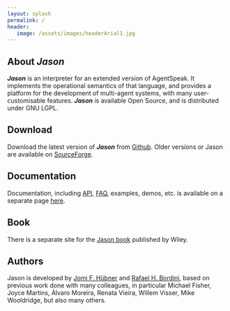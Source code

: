 ```yaml
---
layout: splash
permalink: /
header:
   image: /assets/images/headerArial1.jpg
---
```

## About _**Jason**_

_**Jason**_ is an interpreter for an extended version of AgentSpeak. It implements the operational semantics of that language, and provides a platform for the development of multi-agent systems, with many user-customisable features. _**Jason**_ is available Open Source, and is distributed under GNU LGPL. 


## Download
Download the latest version of _**Jason**_ from [Github](https://github.com/jason-lang/jason/releases). Older versions or Jason are available on [SourceForge](https://sourceforge.net/projects/jason).


## Documentation
Documentation, including [API](https://???), [FAQ](https://???), examples, demos, etc. is available on a separate page [here](https://jason-lang.github.io/jason/).


## Book
There is a separate site for the [Jason book](https://jason.sourceforge.net/jBook) published by Wiley.


## Authors
Jason is developed by [Jomi F. Hübner](https://jomifred.github.io/) and [Rafael H. Bordini](https://www.inf.pucrs.br/r.bordini/), based on previous work done with many colleagues, in particular Michael Fisher, Joyce Martins, Álvaro Moreira, Renata Vieira, Willem Visser, Mike Wooldridge, but also many others.
